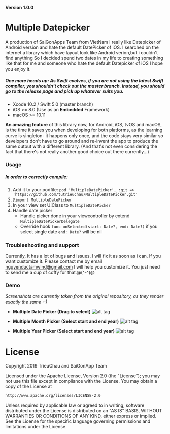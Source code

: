 **Version 1.0.0**
# Multiple Datepicker
A production of SaiGonApps Team from VietNam
I really like Datepicker of Android version and hate the default DatePicker of iOS. I searched on the internet a library which have layout look like Android verion,but i couldn't find anything
So I decided spend two dates in my life to creating something like that for me and someone who hate the default Datepicker of iOS
I hope you enjoy it.
##### One more heads up: As Swift evolves, if you are not using the latest Swift compiler, you shouldn't check out the master branch. Instead, you should go to the release page and pick up whatever suits you.

* Xcode 10.2 / Swift 5.0 (master branch)
* iOS >= 8.0 (Use as an **Embedded** Framework)
* macOS >= 10.11

**An amazing feature** of this library now, for Android, iOS, tvOS and macOS, is the time it saves you when developing for both platforms, as the learning curve is singleton- it happens only once, and the code stays very similar so developers don't have to go around and re-invent the app to produce the same output with a different library. (And that's not even considering the fact that there's not really another good choice out there currently...)

### Usage

##### In order to correctly compile:

1. Add it to your podfile: `pod 'MultipleDatePicker', :git => 'https://github.com/tutrieuchau/MultipleDatePicker.git'`
2. `@import MultipleDatePicker` 
3.  In your view set UIClass to `MultipleDatePicker`
4.  Handle date picker
       - Handle picker done in your viewcontroller by extend `MultipleDatePickerDelegate`
       - Override hook  `func onSelected(start: Date?, end: Date?)` 
       if you select single date `end: Date?` will be nil
### Troubleshooting and support
Currently, It has a lot of bugs and issues.
I will fix it as soon as i can.
If you want customize it. Please contact me by email nguyenductamwind@gmail.com
I will help you customize it. You just need to send me a cup of coffy for that.@(^-^)@
### Demo
*Screenshots are currently taken from the original repository, as they render exactly the same :-)*
- **Multiple Date Picker (Drag to select)**
![alt tag](https://i.ibb.co/4SvnRxC/demo1.png)
 - **Multiple Month Picker (Select start and end year)**
![alt tag](https://i.ibb.co/GTVsxpj/demo3.png)

 - **Multiple Year Picker (Select start and end year)**
![alt tag](https://i.ibb.co/j6P9w3L/demo2.png)


License
=======
Copyright 2019 TrieuChau and SaiGonApp Team

Licensed under the Apache License, Version 2.0 (the "License");
you may not use this file except in compliance with the License.
You may obtain a copy of the License at

    http://www.apache.org/licenses/LICENSE-2.0

Unless required by applicable law or agreed to in writing, software
distributed under the License is distributed on an "AS IS" BASIS,
WITHOUT WARRANTIES OR CONDITIONS OF ANY KIND, either express or implied.
See the License for the specific language governing permissions and
limitations under the License.